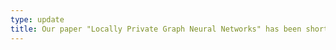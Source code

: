 ```yaml
---
type: update
title: Our paper "Locally Private Graph Neural Networks" has been shortlisted as a finalist in [CSAW Applied Research Competition](https://www.csaw.io/research). 
---
```

